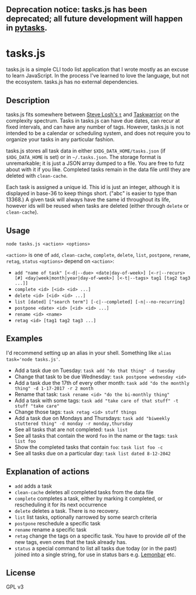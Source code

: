 ## Deprecation notice: tasks.js has been deprecated; all future development will happen in [pytasks](https://github.com/deathlyfrantic/pytasks).

# tasks.js

tasks.js is a simple CLI todo list application that I wrote mostly as an excuse to learn JavaScript. In the process I've
learned to love the language, but not the ecosystem. tasks.js has no external dependencies.

## Description

tasks.js fits somewhere between [Steve Losh's `t`](https://github.com/sjl/t) and
[Taskwarrior](https://taskwarrior.org/) on the complexity spectrum. Tasks in tasks.js can have due dates, can recur at
fixed intervals, and can have any number of tags. However, tasks.js is not intended to be a calendar or scheduling
system, and does not require you to organize your tasks in any particular fashion.

tasks.js stores all task data in either `$XDG_DATA_HOME/tasks.json` (if `$XDG_DATA_HOME` is set) or in `~/.tasks.json`.
The storage format is unremarkable; it is just a JSON array dumped to a file. You are free to futz about with it if you
like. Completed tasks remain in the data file until they are deleted with `clean-cache`.

Each task is assigned a unique id. This id is just an integer, although it is displayed in base-36 to keep things short.
("abc" is easier to type than 13368.) A given task will always have the same id throughout its life, however ids will be
reused when tasks are deleted (either through `delete` or `clean-cache`).

## Usage

`node tasks.js <action> <options>`

`<action>` is one of `add`, `clean-cache`, `complete`, `delete`, `list`, `postpone`, `rename`, `retag`, `status`
`<options>` depend on `<action>`:

* `add "name of task" [<-d|--due> <date|day-of-week>] [<-r|--recurs> [#] <day|week|month|year|day-of-week>] [<-t|--tags> tag1 [tag2 tag3 ...]]`
* `complete <id> [<id> <id> ...]`
* `delete <id> [<id> <id> ...]`
* `list [dated] ["search term"] [-c|--completed] [-n|--no-recurring]`
* `postpone <date> <id> [<id> <id> ...]`
* `rename <id> <name>`
* `retag <id> [tag1 tag2 tag3 ...]`

## Examples

I'd recommend setting up an alias in your shell. Something like `alias task='node tasks.js'`.

* Add a task due on Tuesday: `task add "do that thing" -d tuesday`
* Change that task to be due Wednesday: `task postpone wednesday <id>`
* Add a task due the 17th of every other month: `task add "do the monthly thing" -d 1-17-2017 -r 2 month`
* Rename that task: `task rename <id> "do the bi-monthly thing"`
* Add a task with some tags: `task add "take care of that stuff" -t stuff "take care"`
* Change those tags: `task retag <id> stuff things`
* Add a task due on Mondays and Thursdays: `task add "biweekly stuttered thing" -d monday -r monday,thursday`
* See all tasks that are not completed: `task list`
* See all tasks that contain the word `foo` in the name or the tags: `task list foo`
* Show the completed tasks that contain `foo`: `task list foo -c`
* See all tasks due on a particular day: `task list dated 8-12-2042`

## Explanation of actions

* `add` adds a task
* `clean-cache` deletes all completed tasks from the data file
* `complete` completes a task, either by marking it completed, or rescheduling it for its next occurrence
* `delete` deletes a task. There is no recovery.
* `list` list tasks, optionally narrowed by some search criteria
* `postpone` reschedule a specific task
* `rename` rename a specific task
* `retag` change the tags on a specific task. You have to provide _all_ of the new tags, even ones that the task
  already has.
* `status` a special command to list all tasks due today (or in the past) joined into a single string, for use in
  status bars e.g. [Lemonbar](https://github.com/LemonBoy/bar) etc.

## License

GPL v3
